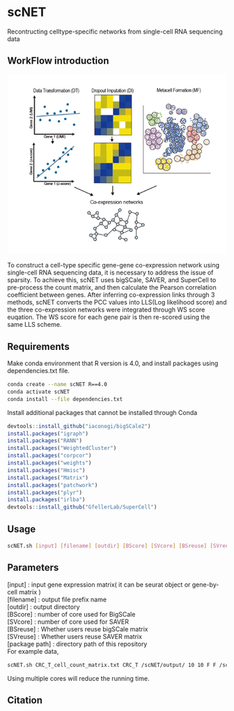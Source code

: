 # scNET

Recontructing celltype-specific networks from single-cell RNA sequencing data
## WorkFlow introduction
![](image/introduction.png)


To construct a cell-type specific gene-gene co-expression network using single-cell RNA sequencing data, it is necessary to address the issue of sparsity. To achieve this, scNET uses bigSCale, SAVER, and SuperCell to pre-process the count matrix, and then calculate the Pearson correlation coefficient between genes. After inferring co-expression links through 3 methods, scNET converts the PCC values into LLS(Log likelihood score) and the three co-expression networks were integrated through WS score euqation. The WS score for each gene pair is then re-scored using the same LLS scheme.

## Requirements
Make conda environment that R version is 4.0, and install packages using dependencies.txt file.
```bash
conda create --name scNET R==4.0
conda activate scNET
conda install --file dependencies.txt
```
Install additional packages that cannot be installed through Conda
```R
devtools::install_github("iaconogi/bigSCale2")
install.packages("igraph")
install.packages("RANN")
install.packages("WeightedCluster")
install.packages("corpcor")
install.packages("weights")
install.packages("Hmisc")
install.packages("Matrix")
install.packages("patchwork")
install.packages("plyr")
install.packages("irlba")
devtools::install_github("GfellerLab/SuperCell")
```
## Usage
```bash
scNET.sh [input] [filename] [outdir] [BScore] [SVcore] [BSreuse] [SVreuse] [package path]
```
## Parameters
[input] : input gene expression matrix( it can be seurat object or gene-by-cell matrix )<br/>
[filename] : output file prefix name<br/>
[outdir] : output directory<br/>
[BScore] : number of core used for BigSCale<br/>
[SVcore] : number of core used for SAVER<br/>
[BSreuse] : Whether users reuse bigSCale matrix<br/>
[SVreuse] : Whether users reuse SAVER matrix<br/>
[package path] : directory path of this repository<br/>
For example data,
```bash
scNET.sh CRC_T_cell_count_matrix.txt CRC_T /scNET/output/ 10 10 F F /scNET/
```
Using multiple cores will reduce the running time.

## Citation
